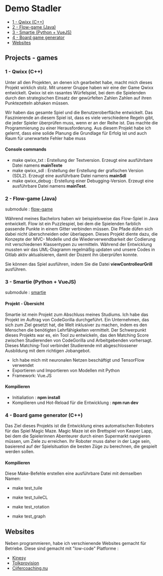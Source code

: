 # Demo Stadler

* [1 - Qwixx (C++)](###-1---Qwixx)
* [2 - Flow-game (Java)](###-2---Flow-game (Java))
* [3 - Smartie (Python + VueJS)](###-3---Smartie-(Python-+-VueJS))
* [4 - Board game generator](###-4---Board-game-generator)
* [Websites](##-Websites-)

## Projects - games  

### 1 - Qwixx (C++)

Unter all den Projekten, an denen ich gearbeitet habe, macht mich dieses Projekt wirklich stolz.
Mit unserer Gruppe haben wir eine der Game Qwixx entwickelt. Qwixx ist ein rasantes
Würfelspiel, bei dem die Spielenden durch den strategischen Einsatz der gewürfelten Zahlen
Zahlen auf ihren Punktezetteln abhaken müssen.

Wir haben das gesamte Spiel und die Benutzeroberfläche entwickelt. Das Faszinierende an
diesem Spiel ist, dass es viele verschiedene Regeln gibt, die jeder Spieler überprüfen muss,
wenn er an der Reihe ist. Das machte die Programmierung zu einer Herausforderung. Aus
diesem Projekt habe ich gelernt, dass eine solide Planung die Grundlage für Erfolg ist und auch
Raum für unerwartete Fehler habe muss

#### Console commands
* make qwixx_txt : Erstellung der Textversion. Erzeugt eine ausführbare Datei namens **mainTexte**
* make qwixx_sdl : Erstellung der Erstellung der grafischen Version (SDL2). Erzeugt eine ausführbare Datei namens **mainSdl**
* make qwixx_debug : Erstellung einer Debugging-Version. Erzeugt eine ausführbare Datei namens **mainTest**.

### 2 - Flow-game (Java)
submodule : [flow-game](https://github.com/annevogel13/flow-game.git)

Während meines Bachelors haben wir beispielsweise das Flow-Spiel in Java entwickelt. Flow ist ein
Puzzlespiel, bei dem die Spielenden farblich passende Punkte in einem Gitter verbinden müssen. Die Pfade
düfen sich dabei nicht überschneiden oder überlappen. Dieses Projekt diente dazu, die Konzepte der MVC-
Modelle und die Wiederverwendbarkeit der Codierung mit verschiedenen Klassentypen zu vermitteln.
Während der Entwicklung mussten wir das UML-Diagramm regelmäßig updaten und unsere Codes in
Gitlab aktiv aktualisieren, damit der Dozent ihn überprüfen konnte.

Sie können das Spiel ausführen, indem Sie die Datei **viewControlleurGrill** ausführen.

### 3 - Smartie (Python + VueJS)
submodule : [smartie](https://github.com/annevogel13/Smartie.git)

#### Projekt - Übersicht
Smartie ist mein Projekt zum Abschluss meines Studiums. Ich habe das Projekt im Auftrag von
CodeGorilla durchgeführt. Ein Unternehmen, das sich zum Ziel gesetzt hat, die Welt inklusiver zu
machen, indem es den Menschen die benötigten Lehrfähigkeiten vermittelt. Der Schwerpunkt
dieses Projekts war es, ein Tool zu entwickeln, das den Matching Score zwischen Studierenden
von CodeGorilla und Arbeitgebenden vorhersagt. Dieses Matching-Tool verbindet Studierende
mit abgeschlossener Ausbildung mit dem richtigen Jobangebot.

* Ich habe mich mit neuronalen Netzen beschäftigt und TensorFlow verwendet
* Exportieren und Importieren von Modellen mit Python
* Framework: Vue.JS


#### Kompilieren 
* Initialiation : **npm install**
* Kompilieren und Hot-Reload für die Entwicklung : **npm run dev**

### 4 - Board game generator (C++)
Das Ziel dieses Projekts ist die Entwicklung eines automatischen Roboters für das Spiel Magic Maze. Magic Maze ist ein Brettspiel von Kasper Lapp, bei dem die Spielerinnen Abenteurer durch einen Supermarkt navigieren müssen, um Ziele zu erreichen. Ihr Roboter muss daher in der Lage sein, basierend auf der Spielsituation die besten Züge zu berechnen, die gespielt werden sollen.

#### Kompilieren
Diese Make-Befehle erstellen eine ausführbare Datei mit demselben Namen: 
* make test_tuile

* make test_tuileCL

* make test_rotation

* make test_graph

## Websites 
Neben programmieren, habe ich verschienende Websites gemacht für Betriebe. Diese sind gemacht mit "low-code" Platforme : 
* [Kinesy](https://www.kinesy.nl/)
* [Tolkprovision](https://www.tolkprovision.nl/)
* [Cijfercoaching.nu](https://www.cijfercoaching.nu/)